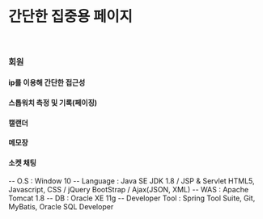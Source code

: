 # 간단한 집중용 페이지
<br>

### 회원
#### ip를 이용해 간단한 접근성
#### 스톱워치 측정 및 기록(페이징)
#### 캘랜더
#### 메모장
#### 소켓 채팅


-- O.S : Window 10 
-- Language : Java SE JDK 1.8 / JSP & Servlet
  HTML5, Javascript, CSS / jQuery 
  BootStrap / Ajax(JSON, XML)
-- WAS : Apache Tomcat 1.8
-- DB : Oracle XE 11g
-- Developer Tool : Spring Tool Suite, Git, MyBatis, Oracle SQL Developer
